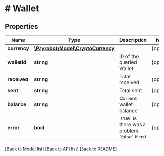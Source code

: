 # # Wallet

## Properties

Name | Type | Description | Notes
------------ | ------------- | ------------- | -------------
**currency** | [**\Payrobot\Model\CryptoCurrency**](CryptoCurrency.md) |  | [optional] 
**walletId** | **string** | ID of the queried Wallet | [optional] 
**received** | **string** | Total received | [optional] 
**sent** | **string** | Total sent | [optional] 
**balance** | **string** | Current wallet balance | [optional] 
**error** | **bool** | &#x60;true&#x60; is there was a problem. &#x60;false&#x60; if not | [optional] 

[[Back to Model list]](../../README.md#documentation-for-models) [[Back to API list]](../../README.md#documentation-for-api-endpoints) [[Back to README]](../../README.md)


